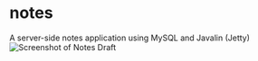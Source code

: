 # notes
A server-side notes application using MySQL and Javalin (Jetty)
![Screenshot of Notes Draft](https://i.imgur.com/ecNifxP.png)

